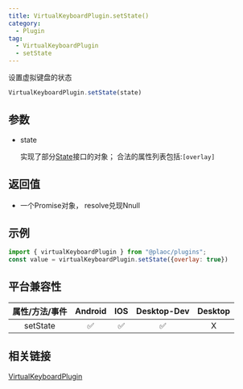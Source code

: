 ```yaml
---
title: VirtualKeyboardPlugin.setState()
category:
  - Plugin
tag:
  - VirtualKeyboardPlugin
  - setState 
---
```


设置虚拟键盘的状态

```js
VirtualKeyboardPlugin.setState(state)
```

## 参数

  - state

    实现了部分[State](../../interface/state/index.md)接口的对象；
    合法的属性列表包括:`[overlay]`

## 返回值

  - 一个Promise对象， resolve兑现Nnull

## 示例
```js
import { virtualKeyboardPlugin } from "@plaoc/plugins";
const value = virtualKeyboardPlugin.setState({overlay: true})
```


## 平台兼容性

| 属性/方法/事件 | Android | IOS | Desktop-Dev | Desktop |
|:------------:|:-------:|:---:|:-----------:|:-------:|
| setState     | ✅       | ✅  | ✅          | X       |

## 相关链接

[VirtualKeyboardPlugin](./index.md)



